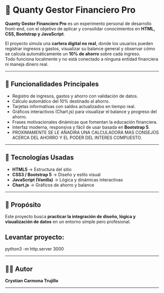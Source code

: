 # 💼 Quanty Gestor Financiero Pro

**Quanty Gestor Financiero Pro** es un experimento personal de desarrollo front-end, con el objetivo de aplicar y consolidar conocimientos en **HTML, CSS, Bootstrap y JavaScript**.

El proyecto simula una **cartera digital no real**, donde los usuarios pueden registrar ingresos y gastos, visualizar su balance general y observar cómo se calcula automáticamente un **10% de ahorro** sobre cada ingreso.  
Todo funciona localmente y no está conectado a ninguna entidad financiera ni maneja dinero real.

---

## 🚀 Funcionalidades Principales

- Registro de ingresos, gastos y ahorro con validación de datos.  
- Cálculo automático del 10% destinado al ahorro.  
- Tarjetas informativas con saldos actualizados en tiempo real.  
- Gráficos interactivos (Chart.js) para visualizar el balance y progreso del ahorro.  
- Frases motivacionales dinámicas que fomentan la educación financiera.  
- Interfaz moderna, responsiva y fácil de usar basada en **Bootstrap 5**.
- PROXIMAMENTE SE LE AÑADIRA UNA CALCULADORA MAS CONSEJOS ACERCA DEL AHORRO Y EL PODER DEL INTERES COMPUESTO.

---

## 🧠 Tecnologías Usadas

- **HTML5** → Estructura del sitio  
- **CSS3 / Bootstrap 5** → Diseño y estilo visual  
- **JavaScript (Vanilla)** → Lógica y dinámicas interactivas  
- **Chart.js** → Gráficos de ahorro y balance  

---

## 📌 Propósito

Este proyecto busca **practicar la integración de diseño, lógica y visualización de datos** en un entorno simple pero profesional.  

## Levantar proyecto:

python3 -m http.server 3000

---

## 👨‍💻 Autor

**Crystian Carmona Trujillo**  


---

